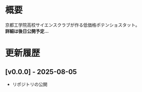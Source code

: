 # 概要
京都工学院高校サイエンスクラブが作る低価格ポテンショスタット。  
__詳細は後日公開予定...__

# 更新履歴
## [v0.0.0] - 2025-08-05
- リポジトリの公開
